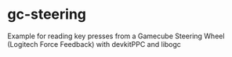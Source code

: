 # gc-steering
Example for reading key presses from a Gamecube Steering Wheel (Logitech Force Feedback) with devkitPPC and libogc
